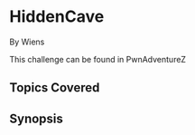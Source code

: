 # HiddenCave


By Wiens



This challenge can be found in PwnAdventureZ
## Topics Covered

## Synopsis

